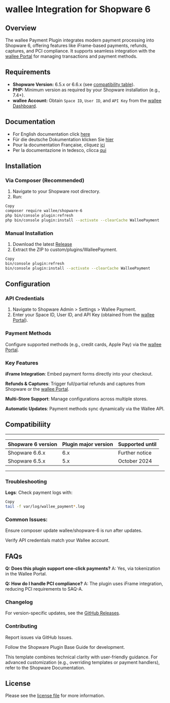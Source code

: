 

wallee Integration for Shopware 6
=============================

## **Overview**  
The wallee Payment Plugin integrates modern payment processing into Shopware 6, offering features like iFrame-based payments, refunds, captures, and PCI compliance. It supports seamless integration with the [wallee Portal](https://app-wallee.com/) for managing transactions and payment methods.

## Requirements

- **Shopware Version:** 6.5.x or 6.6.x (see [compatibility table](#compatibility)).  
- **PHP:** Minimum version as required by your Shopware installation (e.g., 7.4+).  
- **wallee Account:** Obtain `Space ID`, `User ID`, and `API Key` from the [wallee Dashboard](https://app-wallee.com/).

## Documentation

- For English documentation click [here](https://plugin-documentation.wallee.com/wallee-payment/shopware-6/6.1.15/docs/en/documentation.html)
- Für die deutsche Dokumentation klicken Sie [hier](https://plugin-documentation.wallee.com/wallee-payment/shopware-6/6.1.15/docs/de/documentation.html)
- Pour la documentation Française, cliquez [ici](https://plugin-documentation.wallee.com/wallee-payment/shopware-6/6.1.15/docs/fr/documentation.html)
- Per la documentazione in tedesco, clicca [qui](https://plugin-documentation.wallee.com/wallee-payment/shopware-6/6.1.15/docs/it/documentation.html)

## Installation

### **Via Composer (Recommended)**  
1. Navigate to your Shopware root directory.
2. Run:

```bash
Copy
composer require wallee/shopware-6
php bin/console plugin:refresh
php bin/console plugin:install --activate --clearCache WalleePayment
```

### Manual Installation

1. Download the latest [Release](../../releases)
2. Extract the ZIP to custom/plugins/WalleePayment.

```bash
Copy
bin/console plugin:refresh  
bin/console plugin:install --activate --clearCache WalleePayment  
```

## Configuration
### API Credentials

1. Navigate to Shopware Admin > Settings > Wallee Payment.
2. Enter your Space ID, User ID, and API Key (obtained from the [wallee Portal](https://app-wallee.com/)).

### Payment Methods

Configure supported methods (e.g., credit cards, Apple Pay) via the [wallee Portal](https://app-wallee.com/).

### Key Features
**iFrame Integration**: Embed payment forms directly into your checkout.

**Refunds & Captures**: Trigger full/partial refunds and captures from Shopware or the [wallee Portal](https://app-wallee.com/).

**Multi-Store Support**: Manage configurations across multiple stores.

**Automatic Updates**: Payment methods sync dynamically via the Wallee API.

## Compatibiliity

___________________________________________________________________________________
| Shopware 6 version            | Plugin major version   | Supported until        |
|-------------------------------|------------------------|------------------------|
| Shopware 6.6.x                | 6.x                    | Further notice         |
| Shopware 6.5.x                | 5.x                    | October 2024           |
-----------------------------------------------------------------------------------

### Troubleshooting
**Logs**: Check payment logs with:

```bash
Copy
tail -f var/log/wallee_payment*.log
```
### Common Issues:

Ensure composer update wallee/shopware-6 is run after updates.

Verify API credentials match your Wallee account.

## FAQs
**Q: Does this plugin support one-click payments?**
A: Yes, via tokenization in the Wallee Portal.

**Q: How do I handle PCI compliance?**
A: The plugin uses iFrame integration, reducing PCI requirements to SAQ-A.

### Changelog
For version-specific updates, see the [GitHub Releases](https://github.com/wallee-payment/shopware-6/releases).

### Contributing
Report issues via GitHub Issues.

Follow the Shopware Plugin Base Guide for development.

This template combines technical clarity with user-friendly guidance. For advanced customization (e.g., overriding templates or payment handlers), refer to the Shopware Documentation.

## License

Please see the [license file](https://github.com/wallee-payment/shopware-6/blob/master/LICENSE.txt) for more information.
